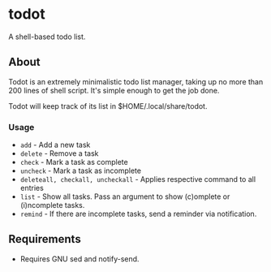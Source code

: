 # todot

A shell-based todo list.

## About

Todot is an extremely minimalistic todo list manager, taking up no more than 200 lines of shell script. It's simple enough to get the job done.

Todot will keep track of its list in $HOME/.local/share/todot.

### Usage

+ `add` - Add a new task
+ `delete` - Remove a task
+ `check` - Mark a task as complete
+ `uncheck` - Mark a task as incomplete
+ `deleteall, checkall, uncheckall` - Applies respective command to all entries
+ `list` - Show all tasks. Pass an argument to show (c)omplete or (i)ncomplete tasks.
+ `remind` - If there are incomplete tasks, send a reminder via notification.

## Requirements

+ Requires GNU sed and notify-send.

